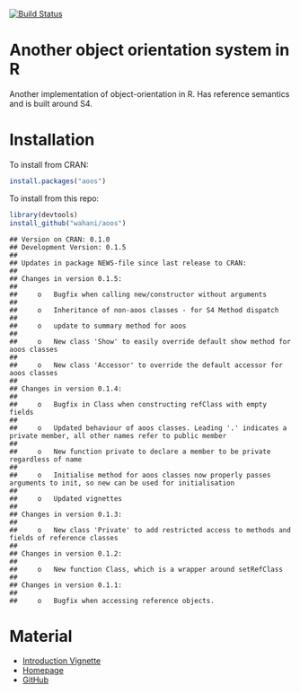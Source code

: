 [![Build Status](https://travis-ci.org/wahani/aoos.png?branch=master)](https://travis-ci.org/wahani/aoos)

# Another object orientation system in R
Another implementation of object-orientation in R. Has reference semantics and is built around S4.

# Installation
To install from CRAN:

```r
install.packages("aoos")
```

To install from this repo:

```r
library(devtools)
install_github("wahani/aoos")
```


```
## Version on CRAN: 0.1.0 
## Development Version: 0.1.5 
## 
## Updates in package NEWS-file since last release to CRAN:
## 
## Changes in version 0.1.5:
## 
##     o   Bugfix when calling new/constructor without arguments
## 
##     o   Inheritance of non-aoos classes - for S4 Method dispatch
## 
##     o   update to summary method for aoos
## 
##     o   New class 'Show' to easily override default show method for aoos classes
## 
##     o   New class 'Accessor' to override the default accessor for aoos classes
## 
## Changes in version 0.1.4:
## 
##     o   Bugfix in Class when constructing refClass with empty fields
## 
##     o   Updated behaviour of aoos classes. Leading '.' indicates a private member, all other names refer to public member
## 
##     o   New function private to declare a member to be private regardless of name
## 
##     o   Initialise method for aoos classes now properly passes arguments to init, so new can be used for initialisation
## 
##     o   Updated vignettes
## 
## Changes in version 0.1.3:
## 
##     o   New class 'Private' to add restricted access to methods and fields of reference classes
## 
## Changes in version 0.1.2:
## 
##     o   New function Class, which is a wrapper around setRefClass
## 
## Changes in version 0.1.1:
## 
##     o   Bugfix when accessing reference objects.
```

# Material

- [Introduction Vignette](https://wahani.github.io/aoos/vignettes/Introduction.html)
- [Homepage](https://wahani.github.io/aoos)
- [GitHub](https://github.com/wahani/aoos)
